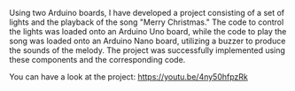 Using two Arduino boards, I have developed a project consisting of a set of lights and the playback of the song "Merry Christmas." The code to control the lights was loaded onto an Arduino Uno board, while the code to play the song was loaded onto an Arduino Nano board, utilizing a buzzer to produce the sounds of the melody. The project was successfully implemented using these components and the corresponding code.

You can have a look at the project: https://youtu.be/4ny50hfpzRk
